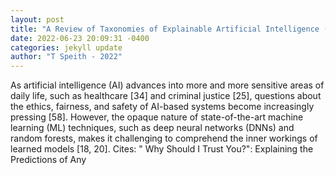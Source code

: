 ```yaml
--- 
layout: post 
title: "A Review of Taxonomies of Explainable Artificial Intelligence (XAI) Methods" 
date: 2022-06-23 20:09:31 -0400 
categories: jekyll update 
author: "T Speith - 2022" 
--- 
```

As artificial intelligence (AI) advances into more and more sensitive areas of daily life, such as healthcare [34] and criminal justice [25], questions about the ethics, fairness, and safety of AI-based systems become increasingly pressing [58]. However, the opaque nature of state-of-the-art machine learning (ML) techniques, such as deep neural networks (DNNs) and random forests, makes it challenging to comprehend the inner workings of learned models [18, 20]. Cites: " Why Should I Trust You?": Explaining the Predictions of Any